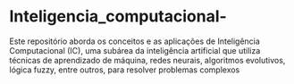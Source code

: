 # Inteligencia_computacional-
Este repositório aborda os conceitos e as aplicações de Inteligência Computacional (IC), uma subárea da inteligência artificial que utiliza técnicas de aprendizado de máquina, redes neurais, algoritmos evolutivos, lógica fuzzy, entre outros, para resolver problemas complexos
